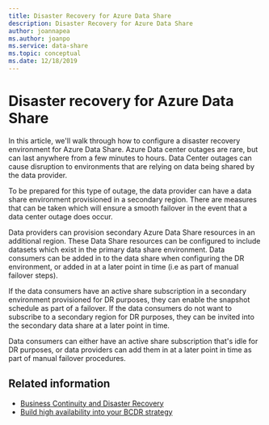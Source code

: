 ```yaml
---
title: Disaster Recovery for Azure Data Share
description: Disaster Recovery for Azure Data Share
author: joannapea
ms.author: joanpo
ms.service: data-share
ms.topic: conceptual
ms.date: 12/18/2019
---
```

# Disaster recovery for Azure Data Share
In this article, we'll walk through how to configure a disaster recovery environment for Azure Data Share. Azure Data center outages are rare, but can last anywhere from a few minutes to hours. Data Center outages can cause disruption to environments that are relying on data being shared by the data provider. 
 
To be prepared for this type of outage, the data provider can have a data share environment provisioned in a secondary region. There are measures that can be taken which will ensure a smooth failover in the event that a data center outage does occur. 

Data providers can provision secondary Azure Data Share resources in an additional region. These Data Share resources can be configured to include datasets which exist in the primary data share environment. Data consumers can be added in to the data share when configuring the DR environment, or added in at a later point in time (i.e as part of manual failover steps).

If the data consumers have an active share subscription in a secondary environment provisioned for DR purposes, they can enable the snapshot schedule as part of a failover. If the data consumers do not want to subscribe to a secondary region for DR purposes, they can be invited into the secondary data share at a later point in time. 

Data consumers can either have an active share subscription that's idle for DR purposes, or data providers can add them in at a later point in time as part of manual failover procedures. 

## Related information
- [Business Continuity and Disaster Recovery](https://docs.microsoft.com/azure/best-practices-availability-paired-regions)
- [Build high availability into your BCDR strategy](https://docs.microsoft.com/azure/architecture/solution-ideas/articles/build-high-availability-into-your-bcdr-strategy)







